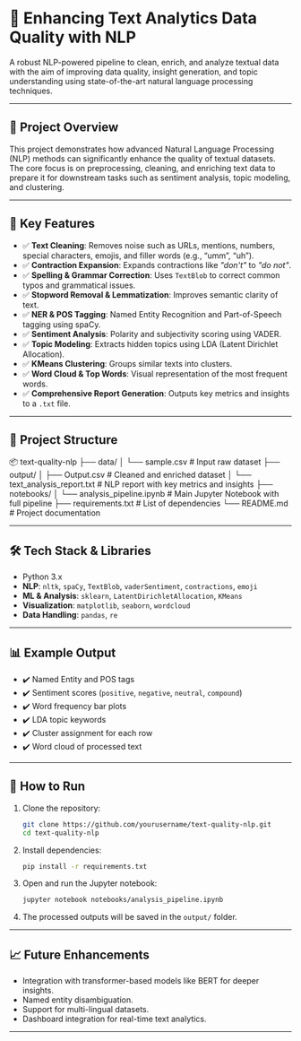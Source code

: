 # 🧠 Enhancing Text Analytics Data Quality with NLP

A robust NLP-powered pipeline to clean, enrich, and analyze textual data with the aim of improving data quality, insight generation, and topic understanding using state-of-the-art natural language processing techniques.

---

## 📌 Project Overview

This project demonstrates how advanced Natural Language Processing (NLP) methods can significantly enhance the quality of textual datasets. The core focus is on preprocessing, cleaning, and enriching text data to prepare it for downstream tasks such as sentiment analysis, topic modeling, and clustering.

---

## 🚀 Key Features

- ✅ **Text Cleaning**: Removes noise such as URLs, mentions, numbers, special characters, emojis, and filler words (e.g., “umm”, “uh”).
- ✅ **Contraction Expansion**: Expands contractions like *"don't"* to *"do not"*.
- ✅ **Spelling & Grammar Correction**: Uses `TextBlob` to correct common typos and grammatical issues.
- ✅ **Stopword Removal & Lemmatization**: Improves semantic clarity of text.
- ✅ **NER & POS Tagging**: Named Entity Recognition and Part-of-Speech tagging using spaCy.
- ✅ **Sentiment Analysis**: Polarity and subjectivity scoring using VADER.
- ✅ **Topic Modeling**: Extracts hidden topics using LDA (Latent Dirichlet Allocation).
- ✅ **KMeans Clustering**: Groups similar texts into clusters.
- ✅ **Word Cloud & Top Words**: Visual representation of the most frequent words.
- ✅ **Comprehensive Report Generation**: Outputs key metrics and insights to a `.txt` file.

---

## 📂 Project Structure

📦 text-quality-nlp
├── data/
│ └── sample.csv # Input raw dataset
├── output/
│ ├── Output.csv # Cleaned and enriched dataset
│ └── text_analysis_report.txt # NLP report with key metrics and insights
├── notebooks/
│ └── analysis_pipeline.ipynb # Main Jupyter Notebook with full pipeline
├── requirements.txt # List of dependencies
└── README.md # Project documentation


---

## 🛠️ Tech Stack & Libraries

- Python 3.x
- **NLP**: `nltk`, `spaCy`, `TextBlob`, `vaderSentiment`, `contractions`, `emoji`
- **ML & Analysis**: `sklearn`, `LatentDirichletAllocation`, `KMeans`
- **Visualization**: `matplotlib`, `seaborn`, `wordcloud`
- **Data Handling**: `pandas`, `re`

---

## 📊 Example Output

- ✔️ Named Entity and POS tags
- ✔️ Sentiment scores (`positive`, `negative`, `neutral`, `compound`)
- ✔️ Word frequency bar plots
- ✔️ LDA topic keywords
- ✔️ Cluster assignment for each row
- ✔️ Word cloud of processed text

---

## 🧪 How to Run

1. Clone the repository:
    ```bash
    git clone https://github.com/yourusername/text-quality-nlp.git
    cd text-quality-nlp
    ```

2. Install dependencies:
    ```bash
    pip install -r requirements.txt
    ```

3. Open and run the Jupyter notebook:
    ```bash
    jupyter notebook notebooks/analysis_pipeline.ipynb
    ```

4. The processed outputs will be saved in the `output/` folder.

---

## 📈 Future Enhancements

- Integration with transformer-based models like BERT for deeper insights.
- Named entity disambiguation.
- Support for multi-lingual datasets.
- Dashboard integration for real-time text analytics.

---

